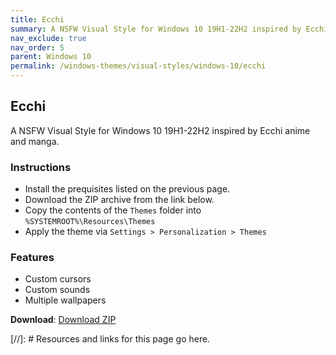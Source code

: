 ```yaml
---
title: Ecchi
summary: A NSFW Visual Style for Windows 10 19H1-22H2 inspired by Ecchi anime and manga.
nav_exclude: true
nav_order: 5
parent: Windows 10
permalink: /windows-themes/visual-styles/windows-10/ecchi
---
```


## Ecchi
A NSFW Visual Style for Windows 10 19H1-22H2 inspired by Ecchi anime and manga.

### Instructions

- Install the prequisites listed on the previous page.
- Download the ZIP archive from the link below.
- Copy the contents of the `Themes` folder into `%SYSTEMROOT%\Resources\Themes`
- Apply the theme via `Settings > Personalization > Themes`

### Features

- Custom cursors
- Custom sounds
- Multiple wallpapers

**Download**: [Download ZIP] 

<!-- ////////////////////////////////////////////////////////////////////////////////////////////////////////////////////// -->

[//]: # Resources and links for this page go here.

[Preivew]: https://gitlab.com/the-back-room/visual-styles/windows-10/nsfw/ecchi/-/raw/main/Extras/Preview.bmp
[Download ZIP]: https://gitlab.com/the-back-room/visual-styles/windows-10/nsfw/ecchi/-/archive/main/ecchi-main.zip

<!-- ////////////////////////////////////////////////////////////////////////////////////////////////////////////////////// -->

